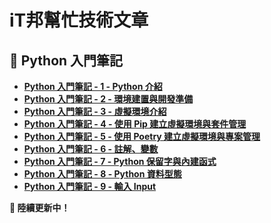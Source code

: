 # iT邦幫忙技術文章
## 🔹 Python 入門筆記
- **[Python 入門筆記 - 1 - Python 介紹](https://ithelp.ithome.com.tw/articles/10369699)**
- **[Python 入門筆記 - 2 - 環境建置與開發準備](https://ithelp.ithome.com.tw/articles/10369737)**
- **[Python 入門筆記 - 3 - 虛擬環境介紹](https://ithelp.ithome.com.tw/articles/10369738)**
- **[Python 入門筆記 - 4 - 使用 Pip 建立虛擬環境與套件管理](https://ithelp.ithome.com.tw/articles/10369739)**
- **[Python 入門筆記 - 5 - 使用 Poetry 建立虛擬環境與專案管理](https://ithelp.ithome.com.tw/articles/10369740)**
- **[Python 入門筆記 - 6 - 註解、變數](https://ithelp.ithome.com.tw/articles/10369795)**
- **[Python 入門筆記 - 7 - Python 保留字與內建函式](https://ithelp.ithome.com.tw/articles/10369799)**
- **[Python 入門筆記 - 8 - Python 資料型態](https://ithelp.ithome.com.tw/articles/10369839)**
- **[Python 入門筆記 - 9 - 輸入 Input](https://ithelp.ithome.com.tw/articles/10369908)**

**🚀 陸續更新中！** 
